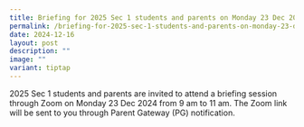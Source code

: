 ```yaml
---
title: Briefing for 2025 Sec 1 students and parents on Monday 23 Dec 2024
permalink: /briefing-for-2025-sec-1-students-and-parents-on-monday-23-dec-2024/
date: 2024-12-16
layout: post
description: ""
image: ""
variant: tiptap
---
```

<p>2025 Sec 1 students and parents are invited to attend a briefing session
through Zoom on Monday 23 Dec 2024 from 9 am to 11 am. The Zoom link will
be sent to you through Parent Gateway (PG) notification.</p>
